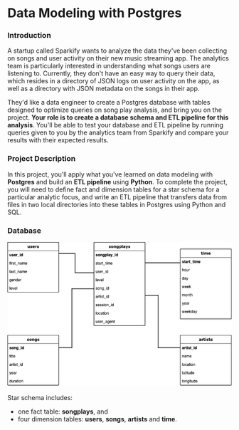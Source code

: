 # Data Modeling with Postgres
### **Introduction**

A startup called Sparkify wants to analyze the data they've been collecting on songs and user activity on their new music streaming app. The analytics team is particularly interested in understanding what songs users are listening to. Currently, they don't have an easy way to query their data, which resides in a directory of JSON logs on user activity on the app, as well as a directory with JSON metadata on the songs in their app.

They'd like a data engineer to create a Postgres database with tables designed to optimize queries on song play analysis, and bring you on the project. **Your role is to create a database schema and ETL pipeline for this analysis**. You'll be able to test your database and ETL pipeline by running queries given to you by the analytics team from Sparkify and compare your results with their expected results.

### **Project Description**

In this project, you'll apply what you've learned on data modeling with **Postgres** and build an **ETL pipeline** using **Python**. To complete the project, you will need to define fact and dimension tables for a star schema for a particular analytic focus, and write an ETL pipeline that transfers data from files in two local directories into these tables in Postgres using Python and SQL.

### **Database**

![ERD](database_schema.png)

Star schema includes:
* one fact table: **songplays**, and 
* four dimension tables: **users**, **songs**, **artists** and **time**.
